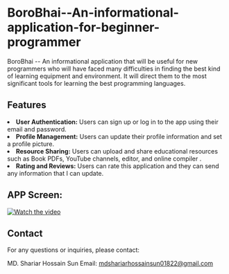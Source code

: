 # BoroBhai--An-informational-application-for-beginner-programmer
BoroBhai -- An informational application that will be useful for new programmers who will have faced many difficulties in finding the best kind of learning equipment and environment. It will direct them to the most significant tools for learning the best programming languages.

## Features
<li><b>User Authentication:</b> Users can sign up or log in to the app using their email and password.</li>
<li><b>Profile Management:</b> Users can update their profile information and set a profile picture.</li>
<li><b>Resource Sharing:</b> Users can upload and share educational resources such as Book PDFs, YouTube channels, editor, and online compiler .</li>
<li><b>Rating and Reviews:</b> Users can rate this application and they can send any information that I can update.</li>


## APP Screen: 

[![Watch the video]()]([https://youtu.be/vt5fpE0bzSY](https://github.com/sun01822/BoroBhai--An-informational-application-for-beginner-programmer/blob/main/video_20230807_092232_edit.gif))




## Contact
For any questions or inquiries, please contact:

MD. Shariar Hossain Sun
Email: mdshariarhossainsun01822@gmail.com
